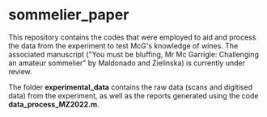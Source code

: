 # sommelier_paper
This repository contains the codes that were employed to aid and process the data from the experiment to test McG's knowledge of wines. The associated manuscript ("You must be bluffing, Mr Mc Garrigle: Challenging an amateur sommelier" by Maldonado and Zielinska) is currently under review.

The folder **experimental_data** contains the raw data (scans and digitised data) from the experiment, as well as the reports generated using the code **data_process_MZ2022.m**. 
